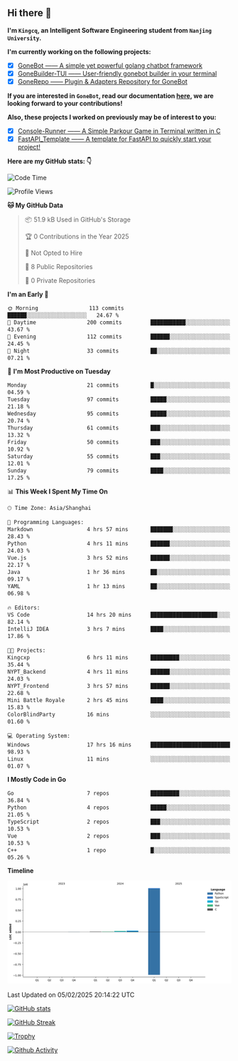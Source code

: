 ## Hi there 👋

**I'm `Kingcq`, an Intelligent Software Engineering student from `Nanjing University`.**

**I'm currently working on the following projects:**

- [x] [GoneBot —— A simple yet powerful golang chatbot framework](https://github.com/gonebot-dev/gonebot)
- [x] [GoneBuilder-TUI —— User-friendly gonebot builder in your terminal](https://github.com/gonebot-dev/gonebuilder-tui)
- [x] [GoneRepo —— Plugin & Adapters Repository for GoneBot](https://github.com/gonebot-dev/gonerepo)

**If you are interested in `GoneBot`, read our documentation [here](https://gonebot-dev.github.io/), we are looking forward to your contributions!**

**Also, these projects I worked on previously may be of interest to you:**

- [x] [Console-Runner —— A Simple Parkour Game in Terminal written in C](https://github.com/Kingcxp/Console-Runners)
- [x] [FastAPI_Template —— A template for FastAPI to quickly start your project!](https://github.com/Kingcxp/FastAPI_Template)

**Here are my GitHub stats: 👇**
<!--START_SECTION:waka-->
![Code Time](http://img.shields.io/badge/Code%20Time-1%2C459%20hrs%2040%20mins-blue)

![Profile Views](http://img.shields.io/badge/Profile%20Views-2-blue)

**🐱 My GitHub Data** 

> 📦 51.9 kB Used in GitHub's Storage 
 > 
> 🏆 0 Contributions in the Year 2025
 > 
> 🚫 Not Opted to Hire
 > 
> 📜 8 Public Repositories 
 > 
> 🔑 0 Private Repositories 
 > 
**I'm an Early 🐤** 

```text
🌞 Morning                113 commits         ██████░░░░░░░░░░░░░░░░░░░   24.67 % 
🌆 Daytime                200 commits         ███████████░░░░░░░░░░░░░░   43.67 % 
🌃 Evening                112 commits         ██████░░░░░░░░░░░░░░░░░░░   24.45 % 
🌙 Night                  33 commits          ██░░░░░░░░░░░░░░░░░░░░░░░   07.21 % 
```
📅 **I'm Most Productive on Tuesday** 

```text
Monday                   21 commits          █░░░░░░░░░░░░░░░░░░░░░░░░   04.59 % 
Tuesday                  97 commits          █████░░░░░░░░░░░░░░░░░░░░   21.18 % 
Wednesday                95 commits          █████░░░░░░░░░░░░░░░░░░░░   20.74 % 
Thursday                 61 commits          ███░░░░░░░░░░░░░░░░░░░░░░   13.32 % 
Friday                   50 commits          ███░░░░░░░░░░░░░░░░░░░░░░   10.92 % 
Saturday                 55 commits          ███░░░░░░░░░░░░░░░░░░░░░░   12.01 % 
Sunday                   79 commits          ████░░░░░░░░░░░░░░░░░░░░░   17.25 % 
```


📊 **This Week I Spent My Time On** 

```text
🕑︎ Time Zone: Asia/Shanghai

💬 Programming Languages: 
Markdown                 4 hrs 57 mins       ███████░░░░░░░░░░░░░░░░░░   28.43 % 
Python                   4 hrs 11 mins       ██████░░░░░░░░░░░░░░░░░░░   24.03 % 
Vue.js                   3 hrs 52 mins       ██████░░░░░░░░░░░░░░░░░░░   22.17 % 
Java                     1 hr 36 mins        ██░░░░░░░░░░░░░░░░░░░░░░░   09.17 % 
YAML                     1 hr 13 mins        ██░░░░░░░░░░░░░░░░░░░░░░░   06.98 % 

🔥 Editors: 
VS Code                  14 hrs 20 mins      █████████████████████░░░░   82.14 % 
IntelliJ IDEA            3 hrs 7 mins        ████░░░░░░░░░░░░░░░░░░░░░   17.86 % 

🐱‍💻 Projects: 
Kingcxp                  6 hrs 11 mins       █████████░░░░░░░░░░░░░░░░   35.44 % 
NYPT_Backend             4 hrs 11 mins       ██████░░░░░░░░░░░░░░░░░░░   24.03 % 
NYPT_Frontend            3 hrs 57 mins       ██████░░░░░░░░░░░░░░░░░░░   22.68 % 
Mini Battle Royale       2 hrs 45 mins       ████░░░░░░░░░░░░░░░░░░░░░   15.83 % 
ColorBlindParty          16 mins             ░░░░░░░░░░░░░░░░░░░░░░░░░   01.60 % 

💻 Operating System: 
Windows                  17 hrs 16 mins      █████████████████████████   98.93 % 
Linux                    11 mins             ░░░░░░░░░░░░░░░░░░░░░░░░░   01.07 % 
```

**I Mostly Code in Go** 

```text
Go                       7 repos             █████████░░░░░░░░░░░░░░░░   36.84 % 
Python                   4 repos             █████░░░░░░░░░░░░░░░░░░░░   21.05 % 
TypeScript               2 repos             ███░░░░░░░░░░░░░░░░░░░░░░   10.53 % 
Vue                      2 repos             ███░░░░░░░░░░░░░░░░░░░░░░   10.53 % 
C++                      1 repo              █░░░░░░░░░░░░░░░░░░░░░░░░   05.26 % 
```



**Timeline**

![Lines of Code chart](https://raw.githubusercontent.com/Kingcxp/Kingcxp/main/assets/bar_graph.png)


 Last Updated on 05/02/2025 20:14:22 UTC
<!--END_SECTION:waka-->

[![GitHub stats](https://github-readme-stats.vercel.app/api?username=Kingcxp&show_icons=true&count_private=true&theme=aura&hide_border=true&icon_color=FF4500&text_color=76EE00)](https://github.com/anuraghazra/github-readme-stats)    

[![GitHub Streak](https://github-readme-streak-stats.herokuapp.com/?user=Kingcxp&hide_border=true&theme=catppuccin-macchiato)](https://git.io/streak-stats)

[![Trophy](https://github-profile-trophy.vercel.app/?username=Kingcxp&theme=dracula)](https://github.com/ryo-ma/github-profile-trophy)

[![Github Activity](https://github-readme-activity-graph.vercel.app/graph?username=Kingcxp&theme=tokyo-night&hide_border=true)](https://github.com/ashutosh00710/github-readme-activity-graph)